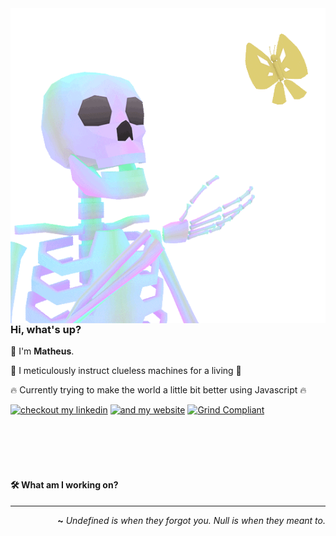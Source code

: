 <img align="left" src="https://raw.githubusercontent.com/matheussousaf/matheussousaf/refs/heads/master/assets/skelly2.gif">

### Hi, what's up?  

👋 I'm **Matheus**.

🥷 I meticulously instruct clueless machines for a living 🥷  

🔥 Currently trying to make the world a little bit better using Javascript 🔥  

[![checkout my linkedin](https://img.shields.io/badge/checkout_my_linkedin-313131?style=flat)](https://linkedin.com/in/matheussousaf) 
[![and my website](https://img.shields.io/badge/and_my_website-313131?style=flat)](https://matheussousaf.dev)
[![Grind Compliant](https://img.shields.io/badge/Grind-Compliant-blue?style=flat&labelColor=545454&color=313131)](https://github.com/grindhousedev/grindlines)


<br>
<br>
<br>
<br>

#### 🛠️ What am I working on?


---

<div align="right">

**~** _Undefined is when they forgot you. Null is when they meant to._

</div>